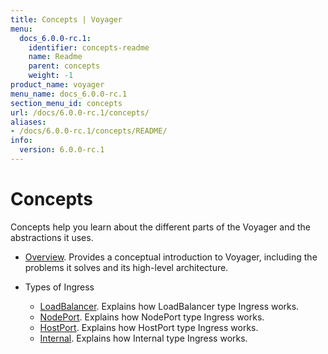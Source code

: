 ```yaml
---
title: Concepts | Voyager
menu:
  docs_6.0.0-rc.1:
    identifier: concepts-readme
    name: Readme
    parent: concepts
    weight: -1
product_name: voyager
menu_name: docs_6.0.0-rc.1
section_menu_id: concepts
url: /docs/6.0.0-rc.1/concepts/
aliases:
- /docs/6.0.0-rc.1/concepts/README/
info:
  version: 6.0.0-rc.1
---
```


# Concepts

Concepts help you learn about the different parts of the Voyager and the abstractions it uses.

- [Overview](/docs/6.0.0-rc.1/concepts/overview). Provides a conceptual introduction to Voyager, including the problems it solves and its high-level architecture.

- Types of Ingress
  - [LoadBalancer](/docs/6.0.0-rc.1/concepts/ingress-types/loadbalancer). Explains how LoadBalancer type Ingress works.
  - [NodePort](/docs/6.0.0-rc.1/concepts/ingress-types/nodeport). Explains how NodePort type Ingress works.
  - [HostPort](/docs/6.0.0-rc.1/concepts/ingress-types/hostport). Explains how HostPort type Ingress works.
  - [Internal](/docs/6.0.0-rc.1/concepts/ingress-types/internal). Explains how Internal type Ingress works.
